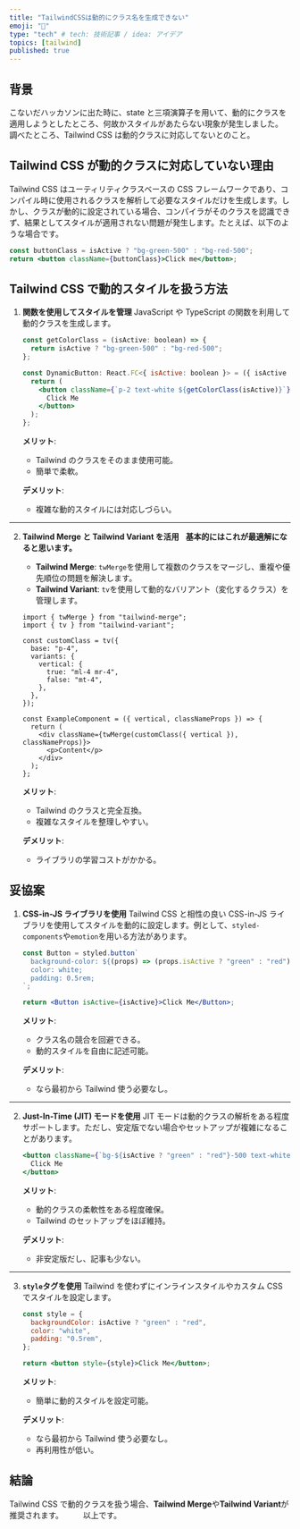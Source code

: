 ```yaml
---
title: "TailwindCSSは動的にクラス名を生成できない"
emoji: "👻"
type: "tech" # tech: 技術記事 / idea: アイデア
topics: [tailwind]
published: true
---
```


## 背景

こないだハッカソンに出た時に、state と三項演算子を用いて、動的にクラスを適用しようとしたところ、何故かスタイルがあたらない現象が発生しました。
調べたところ、Tailwind CSS は動的クラスに対応してないとのこと。

## Tailwind CSS が動的クラスに対応していない理由

Tailwind CSS はユーティリティクラスベースの CSS フレームワークであり、コンパイル時に使用されるクラスを解析して必要なスタイルだけを生成します。しかし、クラスが動的に設定されている場合、コンパイラがそのクラスを認識できず、結果としてスタイルが適用されない問題が発生します。たとえば、以下のような場合です。

```jsx
const buttonClass = isActive ? "bg-green-500" : "bg-red-500";
return <button className={buttonClass}>Click me</button>;
```

## Tailwind CSS で動的スタイルを扱う方法

1. **関数を使用してスタイルを管理**
   JavaScript や TypeScript の関数を利用して動的クラスを生成します。

   ```jsx
   const getColorClass = (isActive: boolean) => {
     return isActive ? "bg-green-500" : "bg-red-500";
   };

   const DynamicButton: React.FC<{ isActive: boolean }> = ({ isActive }) => {
     return (
       <button className={`p-2 text-white ${getColorClass(isActive)}`}>
         Click Me
       </button>
     );
   };
   ```

   **メリット**:

   - Tailwind のクラスをそのまま使用可能。
   - 簡単で柔軟。

   **デメリット**:

   - 複雑な動的スタイルには対応しづらい。

---

2. **Tailwind Merge と Tailwind Variant を活用**
   &nbsp;
   **基本的にはこれが最適解になると思います。**
   &nbsp;

   - **Tailwind Merge**: `twMerge`を使用して複数のクラスをマージし、重複や優先順位の問題を解決します。
   - **Tailwind Variant**: `tv`を使用して動的なバリアント（変化するクラス）を管理します。

   ```tsx
   import { twMerge } from "tailwind-merge";
   import { tv } from "tailwind-variant";

   const customClass = tv({
     base: "p-4",
     variants: {
       vertical: {
         true: "ml-4 mr-4",
         false: "mt-4",
       },
     },
   });

   const ExampleComponent = ({ vertical, classNameProps }) => {
     return (
       <div className={twMerge(customClass({ vertical }), classNameProps)}>
         <p>Content</p>
       </div>
     );
   };
   ```

   **メリット**:

   - Tailwind のクラスと完全互換。
   - 複雑なスタイルを整理しやすい。

   **デメリット**:

   - ライブラリの学習コストがかかる。

## 妥協案

1. **CSS-in-JS ライブラリを使用**
   Tailwind CSS と相性の良い CSS-in-JS ライブラリを使用してスタイルを動的に設定します。例として、`styled-components`や`emotion`を用いる方法があります。

   ```jsx
   const Button = styled.button`
     background-color: ${(props) => (props.isActive ? "green" : "red")};
     color: white;
     padding: 0.5rem;
   `;

   return <Button isActive={isActive}>Click Me</Button>;
   ```

   **メリット**:

   - クラス名の競合を回避できる。
   - 動的スタイルを自由に記述可能。

   **デメリット**:

   - なら最初から Tailwind 使う必要なし。

---

2. **Just-In-Time (JIT) モードを使用**
   JIT モードは動的クラスの解析をある程度サポートします。ただし、安定版でない場合やセットアップが複雑になることがあります。

   ```jsx
   <button className={`bg-${isActive ? "green" : "red"}-500 text-white p-2`}>
     Click Me
   </button>
   ```

   **メリット**:

   - 動的クラスの柔軟性をある程度確保。
   - Tailwind のセットアップをほぼ維持。

   **デメリット**:

   - 非安定版だし、記事も少ない。

---

3. **`style`タグを使用**
   Tailwind を使わずにインラインスタイルやカスタム CSS でスタイルを設定します。

   ```jsx
   const style = {
     backgroundColor: isActive ? "green" : "red",
     color: "white",
     padding: "0.5rem",
   };

   return <button style={style}>Click Me</button>;
   ```

   **メリット**:

   - 簡単に動的スタイルを設定可能。

   **デメリット**:

   - なら最初から Tailwind 使う必要なし。
   - 再利用性が低い。

## 結論

Tailwind CSS で動的クラスを扱う場合、**Tailwind Merge**や**Tailwind Variant**が推奨されます。
&nbsp;
&nbsp;
&nbsp;
&nbsp;
以上です。
